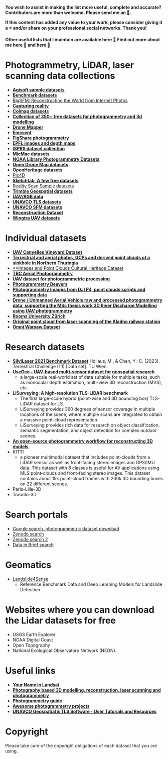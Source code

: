 **You wish to assist in making the list more useful, complete and accurate? Contributors are more than welcome. Please send me an [:e-mail:](mailto:mvarga1989@gmail.com).**

**If this content has added any value to your work, please consider giving it a :star: and/or share on your professional social networks. Thank you!**

**Other useful lists that I maintain are available here [:link:](https://github.com/mvarga1989#community-lists-that-i-maintain)**
**Find out more about me here [:link:](https://mvarga1989.github.io/Matej_Varga/) and here [:link:](https://mvarga1989.github.io/mvarga1989_linktree/)**


# Photogrammetry, LiDAR, laser scanning data collections

- [**Agisoft sample datasets**](https://www.agisoft.com/downloads/sample-data/)
- [**Benchmark datasets**](https://benchmedata.org/BeMeDa)
- [BigSFM: Reconstructing the World from Internet Photos](https://www.cs.cornell.edu/projects/bigsfm/)
- [**Capturing reality**](https://www.capturingreality.com/free-datasets)
- [**Colmap datasets**](https://colmap.github.io/datasets.html)
- [**Collection of 350+ free datasets for photogrammetry and 3d modelling**](https://github.com/natowi/photogrammetry_datasets)
- [**Drone Mapper**](https://dronemapper.com/sample_data/)
- [**Emesent**](https://emesent.com/resource-library/datasets/)
- [**FigShare photogrammetry**](https://figshare.com/search?q=%3Akeyword%3A%20%22photogrammetry%22&itemTypes=3)
- [**EPFL images and depth maps**](https://documents.epfl.ch/groups/c/cv/cvlab-unit/www/data/multiview/denseMVS.html)
- [**ISPRS dataset collection**](https://www.isprs.org/resources/datasets/)
- [**MicMac datasets**](https://micmac.ensg.eu/index.php/Datasets)
- [**NOAA Library Photogrammetry Datasets**](https://discover.library.noaa.gov/discovery/search?query=any,contains,photogrammetry&tab=Everything&search_scope=MyInst_and_CI&vid=01NOAA_INST:NOAA&mfacet=rtype,include,datasets,1&lang=en&offset=0&pcAvailability=true)
- [**Open Drone Map datasets**](https://www.opendronemap.org/odm/datasets/)
- [**OpenHeritage datasets**](https://openheritage3d.org/data#%7B%7D)
- [Pix4D](https://support.pix4d.com/hc/en-us/articles/360000235126-Example-projects-real-photogrammetry-data)
- [**Sketchfab, A few free datasets**](https://sketchfab.com/3d-models/example-photogrammetry-datasets-free-ac9c30e8ae8c40da8217981862cc2147)
- [Reality Scan Sample datasets](https://dev.epicgames.com/community/learning/sample-projects/j20e/realityscan-sample-datasets)
- [**Trimble Geospatial datasets**](https://geospatial.trimble.com/en/datasets)
- [**UAV/RGB data**](https://zenodo.org/search?q=metadata.creators.person_or_org.name%3A%22Skaloud%2C%20Jan%22&f=resource_type%3Adataset&l=list&p=1&s=10&sort=bestmatch)
- [**UNAVCO TLS datasets**](https://tls.unavco.org/projects/)
- [**UNAVCO SFM datasets**](https://tls.unavco.org/sfm_projects)
- [**Reconstruction Dataset**](https://github.com/rperrot/ReconstructionDataSet)
- [**Wingtra UAV datasets**](https://wingtra.com/mapping-drone-wingtraone/aerial-map-types/data-sets-and-maps/)


# Individual datasets

- [**UAV Canyelles Vineyard Dataset**](https://zenodo.org/records/14965547)
- [**Terrestrial and aerial photos, GCPs and derived point clouds of a sinkhole in Northern Thuringia**](https://zenodo.org/records/6521706)
- [**Images and Point Clouds Cultural Heritage Dataset](https://zenodo.org/records/14626611)
- [**TBC Aerial Photogrammetry**](https://geospatial.trimble.com/en/datasets/tbc-aerial-photogrammetry-no-gcps)
- [**UAV dataset for photogrammetric processing**](https://figshare.com/articles/dataset/UAV_dataset_for_photogrammetric_processing/29377400)
- [**Photogrammetry Beavers**](https://seattlechildrens1.app.box.com/v/PhotogrammetrySampleData)
- [**Photogrammetry Images from DJI P4, point clouds scripts and supporting data**](https://data.4tu.nl/articles/dataset/Photogrammetry_Images_from_DJI_P4_point_clouds_scripts_and_supporting_data/14865225/1)
- [**Drone / Unmanned Aerial Vehicle raw and processed photogrammetry data, supporting the MSc thesis work 3D River Discharge Modelling using UAV photogrammetry**](https://data.4tu.nl/datasets/63a75bfc-4845-4827-9840-da9f710efb36/1)
- [**Rooms University Zürich**](https://www.ifi.uzh.ch/en/vmml/research/datasets.html)
- [**Original point cloud from laser scanning of the Kladno railway station**](https://zenodo.org/records/14221915)
- [**Omni Warsaw Dataset**](https://github.com/MapsHD/OmniWarsawDataset?tab=readme-ov-file)

# Research datasets
- [**SilviLaser 2021 Benchmark Dataset**](https://doi.org/10.48436/kndye-egv02) Hollaus, M., & Chen, Y.-C. (2023).  Terrestrial Challenge (1.1) [Data set]. TU Wien.
- [**UseGeo - UAV-based multi-sensor dataset for geospatial research**](https://github.com/3DOM-FBK/usegeo)
   - a large-scale real-world set of data suitable for multiple tasks, such as monocular depth estimation, multi-view 3D reconstruction (MVS), etc.
- **LiSurveying: A high-resolution TLS-LiDAR benchmark**
   - The first large-scale hybrid (point-wise and 3D bounding box) TLS-LiDAR dataset for LS.
   - LiSurveying provides 360 degrees of sensor coverage in multiple locations of the scene, where multiple scans are integrated to obtain a massive point-cloud representation.
   - LiSurveying provides rich data for research on object classification, semantic segmentation, and object detection for complex outdoor scenes.
- [**An open-source photogrammetry workflow for reconstructing 3D models**](https://osf.io/b39yx/)
-  KITTI
   - a pioneer multimodal dataset that includes point-clouds from a LiDAR sensor as well as front-facing stereo images and GPS/IMU data. This dataset with 8 classes is useful for AV applications using MLS point-clouds and front-facing stereo images. This dataset contains about 15k point-cloud frames with 200k 3D bounding boxes on 22 different scenes.
-  Paris-Lille-3D
-  Toronto-3D

# Search portals

- [Google search, photogrammetric dataset download](https://www.google.com/search?q=photogrammetric+dataset+download)
- [Zenodo search](https://zenodo.org/search?q=metadata.subjects.subject%3A%22Point%20Clouds%22&f=resource_type%3Adataset&l=list&p=2&s=10&sort=bestmatch)
- [Zenodo search 2](https://zenodo.org/search?q=metadata.subjects.subject%3A%22UAV%22&f=resource_type%3Adataset&l=list&p=1&s=10&sort=bestmatch)
- [Data in Brief search](https://www.sciencedirect.com/search?qs=photogrammetry&pub=Data+in+Brief&cid=311593)

# Geomatics 
- [Landslide4Sense](https://github.com/iarai/Landslide4Sense-2022)
   - Reference Benchmark Data and Deep Learning Models for Landslide Detection
   
# Websites where you can download the Lidar datasets for free
- USGS Earth Explorer
- NOAA Digital Coast
- Open Topography
- National Ecological Observatory Network (NEON).

# Useful links 

- [**Your Name in Landsat**](https://landsat.gsfc.nasa.gov/apps/YourNameInLandsat-main/index.html)
- [**Photography based 3D modelling, reconstruction, laser scanning and photogrammetry**](https://paulbourke.net/reconstruction/)
- [**Photogrammetry guide**](https://github.com/mikeroyal/Photogrammetry-Guide)
- [**Awesome photogrammetry projects**](https://github.com/awesome-photogrammetry/awesome-photogrammetry)
- [**UNAVCO Geospatial & TLS Software - User Tutorials and Resources**](https://kb.unavco.org/article/unavco-geospatial-tls-software-user-tutorials-and-resources-826.html)

# Copyright

Please take care of the copyright obligations of each dataset that you are using.